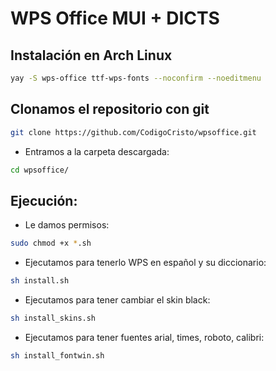 # WPS Office MUI + DICTS

## Instalación en Arch Linux
```bash
yay -S wps-office ttf-wps-fonts --noconfirm --noeditmenu
```

## Clonamos el repositorio con git

```bash
git clone https://github.com/CodigoCristo/wpsoffice.git
```
- Entramos a la carpeta descargada:
```bash
cd wpsoffice/ 
```
## Ejecución:

- Le damos permisos:

```bash
sudo chmod +x *.sh
```

- Ejecutamos para tenerlo WPS en español y su diccionario:
```bash
sh install.sh
```
- Ejecutamos para tener cambiar el skin black:
```bash
sh install_skins.sh
```

- Ejecutamos para tener fuentes arial, times, roboto, calibri:
```bash
sh install_fontwin.sh
```
